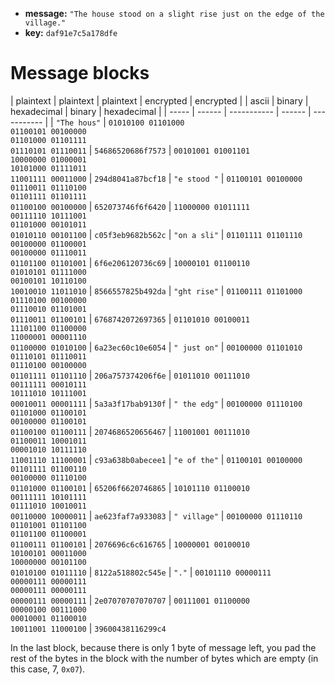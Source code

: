 * **message:** `"The house stood on a slight rise just on the edge of the village."`
* **key:** `daf91e7c5a178dfe`

# Message blocks
| plaintext | plaintext | plaintext | encrypted | encrypted |
| ascii | binary | hexadecimal | binary | hexadecimal |
| ----- | ------ | ----------- | ------ | ----------- |
| `"The hous"` | `01010100 01101000`<br>`01100101 00100000`<br>`01101000 01101111`<br>`01110101 01110011` | `54686520686f7573` | `00101001 01001101`<br>`10000000 01000001`<br>`10101000 01111011`<br>`11001111 00011000` | `294d8041a87bcf18`
| `"e stood "` | `01100101 00100000`<br>`01110011 01110100`<br>`01101111 01101111`<br>`01100100 00100000` | `652073746f6f6420` | `11000000 01011111`<br>`00111110 10111001`<br>`01101000 00101011`<br>`01010110 00101100` | `c05f3eb9682b562c`
| `"on a sli"` | `01101111 01101110`<br>`00100000 01100001`<br>`00100000 01110011`<br>`01101100 01101001` | `6f6e206120736c69` | `10000101 01100110`<br>`01010101 01111000`<br>`00100101 10110100`<br>`10010010 11011010` | `8566557825b492da`
| `"ght rise"` | `01100111 01101000`<br>`01110100 00100000`<br>`01110010 01101001`<br>`01110011 01100101` | `6768742072697365` | `01101010 00100011`<br>`11101100 01100000`<br>`11000001 00001110`<br>`01100000 01010100` | `6a23ec60c10e6054`
| `" just on"` | `00100000 01101010`<br>`01110101 01110011`<br>`01110100 00100000`<br>`01101111 01101110` | `206a757374206f6e` | `01011010 00111010`<br>`00111111 00010111`<br>`10111010 10111001`<br>`00010011 00001111` | `5a3a3f17bab9130f`
| `" the edg"` | `00100000 01110100`<br>`01101000 01100101`<br>`00100000 01100101`<br>`01100100 01100111` | `2074686520656467` | `11001001 00111010`<br>`01100011 10001011`<br>`00001010 10111110`<br>`11001110 11100001` | `c93a638b0abecee1`
| `"e of the"` | `01100101 00100000`<br>`01101111 01100110`<br>`00100000 01110100`<br>`01101000 01100101` | `65206f6620746865` | `10101110 01100010`<br>`00111111 10101111`<br>`01111010 10010011`<br>`00110000 10000011` | `ae623faf7a933083`
| `" village"` | `00100000 01110110`<br>`01101001 01101100`<br>`01101100 01100001`<br>`01100111 01100101` | `2076696c6c616765` | `10000001 00100010`<br>`10100101 00011000`<br>`10000000 00101100`<br>`01010100 01011110` | `8122a518802c545e`
| `"."`        | `00101110 00000111`<br>`00000111 00000111`<br>`00000111 00000111`<br>`00000111 00000111` | `2e07070707070707` | `00111001 01100000`<br>`00000100 00111000`<br>`00010001 01100010`<br>`10011001 11000100` | `39600438116299c4`

In the last block, because there is only 1 byte of message left, you pad the rest of the bytes in the block with the number of bytes which are empty (in this case, 7, `0x07`).
